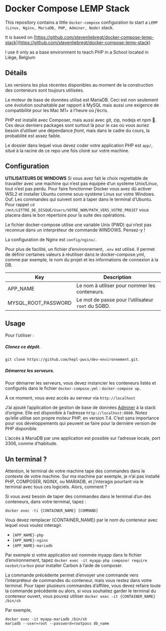 # Docker Compose LEMP Stack

This repository contains a little `docker-compose` configuration to start a `LEMP (Linux, Nginx, MariaDB, PHP, Adminer, Node)` stack.

It is based on [https://github.com/stevenliebregt/docker-compose-lemp-stack](https://github.com/stevenliebregt/docker-compose-lemp-stack)

I use it only as a base environment to teach PHP in a School located in Liège, Belgium

## Détails

Les versions les plus récentes disponibles au moment de la construction des conteneurs sont toujours utilisées.

Le moteur de base de données utilisé est MariaDB. Ceci est non seulement une évolution souhaitable par rapport à MySQL mais aussi une exigence de compatibilité pour les Mac M1+ à l’heure où j’écris. 

PHP est installé avec Composer, mais aussi avec git, zip, nodejs et npm 🎉. Ces deux derniers packages sont surtout là pour le cas où vous auriez besoin d’utiliser une dépendance *front*, mais dans le cadre du cours, la probabilité est assez faible.

Le dossier dans lequel vous devez coder votre application PHP est `app/`, situé à la racine de ce repo une fois cloné sur votre machine.

## Configuration

**UTILISATEURS DE WINDOWS**
Si vous avez fait le choix regrettable de travailler avec une machine qui n’est pas équipée d’un système Unix/Linux, tout n’est pas perdu. Pour faire fonctionner Docker vous avez dû activer WSL2 et installer Ubuntu comme sous-système Linux sur votre Windows. Ouf. Les commandes qui suivent sont à taper dans le terminal d’Ubuntu. Pour rappel `cd /mnt/LETTRE_DE_DISQUE/Users/VOTRE_NOM/PATH_VERS_VOTRE_PROJET` vous placera dans le bon répertoire pour la suite des opérations.

Le fichier docker-compose utilise une variable Unix (PWD) qui n’est pas reconnue dans un interpréteur de commande WINDOWS. Pensez-y !


La configuration de Nginx est `config/nginx/`.

Pour plus de facilité, un fichier d’environnement, `.env` est utilisé. Il permet de définir certaines valeurs à réutiliser dans le docker-compose.yml, comme par exemple, le nom du projet et les informations de connexion à la DB.


| Key | Description |
|-----|-------------|
|APP_NAME|Le nom à utiliser pour nommer les conteneurs.|
|MYSQL_ROOT_PASSWORD|Le mot de passe pour l’utilisateur `root` du SGBD.|

## Usage

Pour l’utiliser : 

##### Clonez ce dépôt.

`git clone https://github.com/hepl-pwcs/dev-environnement.git`.

##### Démarrez les serveurs.

Pour démarrer les serveurs, vous devez instancier les conteneurs listés et configurés dans le fichier `docker-compose.yml` : `docker-compose up`.

À ce moment, vous avez accès au serveur via `http://localhost`

J’ai ajouté l’application de gestion de base de données [Adminer](https://www.adminer.org) à la stack d’origine. Elle est disponible à l’adresse `http://localhost:8080`. Notez qu’elle utilise son propre moteur PHP, en version 7.4. C’est sans importance pour vos développements qui peuvent se faire pour la dernière version de PHP disponible.

L’accès à MariaDB par une application est possible sur l’adresse locale, port 3306, comme d’habitude.

## Un terminal ? 

Attention, le terminal de votre machine tape des commandes dans le contexte de votre machine. Sur ma machine par exemple, je n’ai pas installé PHP, COMPOSER, NGINX, ou MARIADB, et j’interagis pourtant via le terminal avec tous ces logiciels. Alors, comment ? 

Si vous avez besoin de taper des commandes dans le terminal d’un des conteneurs, dans votre terminal, tapez :

`docker exec -ti {CONTAINER_NAME} [COMMAND]` 

Vous devez remplacer {CONTAINER_NAME} par le nom du conteneur avec lequel vous voulez interagir.

* `{APP_NAME}-php`
* `{APP_NAME}-nginx`
* `{APP_NAME}-mariadb`

Par exemple si votre application est nommée myapp dans le fichier d’environnement, tapez `docker exec -it myapp-php composer require nesbot/carbon` pour installer Carbon à l’aide de composer.

La commande précédente permet d’envoyer une commande vers l’interpréteur de commandes du conteneur, mais vous restez dans votre terminal. Pour taper plusieurs commandes d’affilée, vous devez refaire toute la commande précédente ou alors, si vous souhaitez garder le terminal du conteneur ouvert, vous pouvez utiliser `docker exec -it {CONTAINER_NAME} /bin/sh`

Par exemple, 
```
docker exec -it myapp-mariadb /bin/sh
mariadb --user=root --password=rootpass db_name
```
